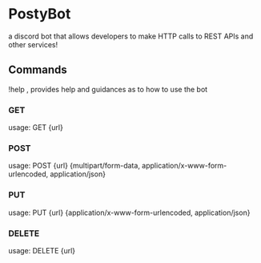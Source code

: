# PostyBot
a discord bot that allows developers to make HTTP calls to REST APIs and other services!

## Commands

!help , provides help and guidances as to how to use the bot
### GET 
usage: GET {url}
### POST 
usage: POST {url} {multipart/form-data, application/x-www-form-urlencoded, application/json}
### PUT 
usage: PUT {url} {application/x-www-form-urlencoded, application/json}
### DELETE 
usage: DELETE {url}

